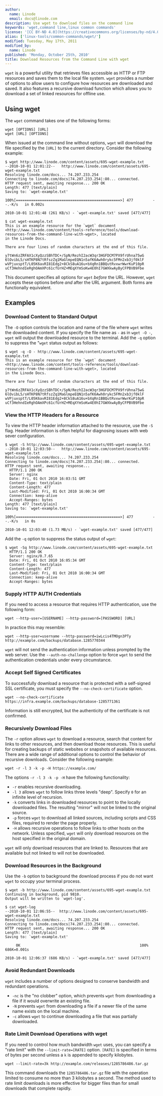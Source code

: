 ```yaml
---
author:
  name: Linode
  email: docs@linode.com
description: Use wget to download files on the command line
keywords: 'wget,command line,linux common commands'
license: '[CC BY-ND 4.0](https://creativecommons.org/licenses/by-nd/4.0)'
alias: ['linux-tools/common-commands/wget/']
modified: Tuesday, May 17th, 2011
modified_by:
  name: Linode
published: 'Monday, October 25th, 2010'
title: Download Resources from the Command Line with wget
---
```


`wget` is a powerful utility that retrieves files accessible as HTTP or FTP resources and saves them to the local file system. `wget` provides a number of options to allow users to configure how resources are downloaded and saved. It also features a recursive download function which allows you to download a set of linked resources for offline use.

## Using wget

The `wget` command takes one of the following forms:

    wget [OPTIONS] [URL]
    wget [URL] [OPTIONS]

When issued at the command line without options, `wget` will download the file specified by the `[URL]` to the current directory. Consider the following example:

    $ wget http://www.linode.com/content/assets/695-wget-example.txt
    --2010-10-01 12:01:22--   http://www.linode.com/content/assets/695-wget-example.txt
    Resolving linode.com/docs... 74.207.233.254
    Connecting to linode.com/docs|74.207.233.254|:80... connected.
    HTTP request sent, awaiting response... 200 OK
    Length: 477 [text/plain]
    Saving to: `wget-example.txt'

    100%[================================================>] 477         --.-K/s   in 0.002s

    2010-10-01 12:01:48 (261 KB/s) - `wget-example.txt' saved [477/477]

    $ cat wget-example.txt
    This is an example resource for the `wget` document
    <http://www.linode.com/content/tools-reference/tools/download-resources-from-the-command-line-with-wget>, located
    in the Linode Docs.

    There are four lines of random characters at the end of this file.

    y7tWn6zZRFAX1cXyQzzSBhTDC+/SpN/RezhI2acW3qr3HGFDCM7PX9frUhna75wG
    6lOvibL5/sHTKP8N7tRfszZq1MaGlmpeEQN1n5afK6Awh0rykc5FMn2xb3jf0klF
    wVPjuxsptT/L05K6avRI81Edg2+8CkS8uA16u+bXqRn1BBQutRvxwrWwrKuP10pR
    uCf3HehndIeRghOAmXPc61cfUrHZ+MEqXYmSoKw4E0hI7GWXkwAyByCFPBVB9Fbe

This document specifies all options for `wget` *before* the URL. However, `wget` accepts these options before *and* after the URL argument. Both forms are functionally equivalent.

## Examples

### Download Content to Standard Output

The `-O` option controls the location and name of the file where `wget` writes the downloaded content. If you specify the file name as `-` as in `wget -O -`, `wget` will output the downloaded resource to the terminal. Add the `-q` option to suppress the "`wget` status output as follows:

    $ wget -q -O - http://www.linode.com/content/assets/695-wget-example.txt
    This is an example resource for the `wget` document
    <http://www.linode.com/content/tools-reference/tools/download-resources-from-the-command-line-with-wget>, located
    in the Linode Docs.

    There are four lines of random characters at the end of this file.

    y7tWn6zZRFAX1cXyQzzSBhTDC+/SpN/RezhI2acW3qr3HGFDCM7PX9frUhna75wG
    6lOvibL5/sHTKP8N7tRfszZq1MaGlmpeEQN1n5afK6Awh0rykc5FMn2xb3jf0klF
    wVPjuxsptT/L05K6avRI81Edg2+8CkS8uA16u+bXqRn1BBQutRvxwrWwrKuP10pR
    uCf3HehndIeRghOAmXPc61cfUrHZ+MEqXYmSoKw4E0hI7GWXkwAyByCFPBVB9Fbe

### View the HTTP Headers for a Resource

To view the HTTP header information attached to the resource, use the `-S` flag. Header information is often helpful for diagnosing issues with web sever configuration.

    $ wget -S http://www.linode.com/content/assets/695-wget-example.txt
    --2010-10-01 12:03:50--   http://www.linode.com/content/assets/695-wget-example.txt
    Resolving linode.com/docs... 74.207.233.254
    Connecting to linode.com/docs|74.207.233.254|:80... connected.
    HTTP request sent, awaiting response...
      HTTP/1.1 200 OK
      Server: nginx
      Date: Fri, 01 Oct 2010 16:03:51 GMT
      Content-Type: text/plain
      Content-Length: 477
      Last-Modified: Fri, 01 Oct 2010 16:00:34 GMT
      Connection: keep-alive
      Accept-Ranges: bytes
    Length: 477 [text/plain]
    Saving to: `wget-example.txt'

    100%[================================================>] 477         --.-K/s   in 0s

    2010-10-01 12:03:40 (1.73 MB/s) - `wget-example.txt' saved [477/477]

Add the `-q` option to suppress the status output of `wget`:

    $ wget -Sq http://www.linode.com/content/assets/695-wget-example.txt
      HTTP/1.1 200 OK
      Server: nginx/0.7.65
      Date: Fri, 01 Oct 2010 16:05:34 GMT
      Content-Type: text/plain
      Content-Length: 477
      Last-Modified: Fri, 01 Oct 2010 16:00:34 GMT
      Connection: keep-alive
      Accept-Ranges: bytes

### Supply HTTP AUTH Credentials

If you need to access a resource that requires HTTP authentication, use the following form:

    wget --http-user=[USERNAME] --http-password=[PASSWORD] [URL]

In practice this may resemble:

    wget --http-user=username --http-password=iwLcis4TMOgn3PTy http://example.com/backups/database.1285770344

`wget` will not send the authentication information unless prompted by the web server. Use the `--auth-no-challenge` option to force `wget` to send the authentication credentials under every circumstance.

### Accept Self Signed Certificates

To successfully download a resource that is protected with a self-signed SSL certificate, you must specify the `--no-check-certificate` option.

    wget --no-check-certificate https://infra.example.com/backups/database-1285771361

Information is still encrypted, but the authenticity of the certificate is not confirmed.

### Recursively Download Files

The `-r` option allows `wget` to download a resource, search that content for links to other resources, and then download those resources. This is useful for creating backups of static websites or snapshots of available resources. There are a wide range of additional options to control the behavior of recursive downloads. Consider the following example:

    wget -r -l 3 -k -p -H https://example.com/

The options `-r -l 3 -k -p -H` have the following functionality:

-   `-r` enables recursive downloading.
-   `-l 3` allows `wget` to follow links three levels "deep". Specify `0` for an infinite level of recursion.
-   `-k` converts links in downloaded resources to point to the locally downloaded files. The resulting "mirror" will not be linked to the original source.
-   `-p` forces `wget` to download all linked sources, including scripts and CSS files, required to render the page properly.
-   `-H` allows recursive operations to follow links to other hosts on the network. Unless specified, `wget` will only download resources on the host specified in the original domain.

`wget` will only download resources that are linked to. Resources that are available but not linked to will not be downloaded.

### Download Resources in the Background

Use the `-b` option to background the download process if you do not want `wget` to occupy your terminal process.

    $ wget -b http://www.linode.com/content/assets/695-wget-example.txt
    Continuing in background, pid 9810.
    Output will be written to `wget-log'.

    $ cat wget-log
    --2010-10-01 12:06:55--  http://www.linode.com/content/assets/695-wget-example.txt
    Resolving linode.com/docs... 74.207.233.254
    Connecting to linode.com/docs|74.207.233.254|:80... connected.
    HTTP request sent, awaiting response... 200 OK
    Length: 477 [text/plain]
    Saving to: `wget-example.txt'

         0K                                                       100%  686K=0.001s

    2010-10-01 12:06:37 (686 KB/s) - `wget-example.txt' saved [477/477]

### Avoid Redundant Downloads

`wget` includes a number of options designed to conserve bandwidth and redundant operations.

-   `-nc` is the "no clobber" option, which prevents `wget` from downloading a file if it would overwrite an existing file.
-   `-N` prevents `wget` from downloading a file if a newer file of the same name exists on the local machine.
-   `-c` allows `wget` to continue downloading a file that was partially downloaded.

### Rate Limit Download Operations with wget

If you need to control how much bandwidth `wget` uses, you can specify a "rate limit" with the `--limit-rate=[RATE]` option. `[RATE]` is specified in terms of bytes per second unless a `k` is appended to specify kilobytes.

    wget --limit-rate=3k http://example.com/releases/1285786486.tar.gz

This command downloads the `1285786486.tar.gz` file with the operation limited to consume no more than 3 kilobytes a second. The method used to rate limit downloads is more effective for bigger files than for small downloads that complete rapidly.
